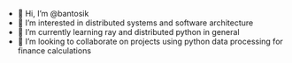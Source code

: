 - 👋 Hi, I’m @bantosik
- 👀 I’m interested in distributed systems and software architecture
- 🌱 I’m currently learning ray and distributed python in general
- 💞️ I’m looking to collaborate on projects using python data processing for finance calculations

<!---
bantosik/bantosik is a ✨ special ✨ repository because its `README.md` (this file) appears on your GitHub profile.
You can click the Preview link to take a look at your changes.
--->
